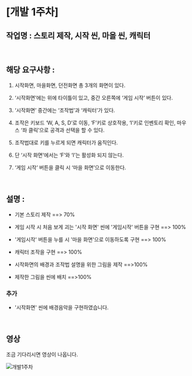 # [개발 1주차]  

## 작업명 : 스토리 제작, 시작 씬, 마을 씬, 캐릭터  

<br>

## 해당 요구사항 :   

1) 시작화면, 마을화면, 던전화면 총 3개의 화면이 있다.  

2) ‘시작화면’에는 위에 타이틀이 있고, 중간 오른쪽에 ‘게임 시작’ 버튼이 있다.  

3) ‘시작화면’ 중간에는 ‘조작법’과 ‘캐릭터’가 있다.  

4) 조작은 키보드 ‘W, A, S, D’로 이동, ‘F’키로 상호작용, ‘I’키로 인벤토리 확인, 마우스 ‘좌 클릭’으로 공격과 선택을 할 수 있다.  

5) 조작법대로 키를 누르게 되면 캐릭터가 움직인다.  

6) 단 ‘시작 화면’에서는 ‘F’와 ‘I’는 활성화 되지 않는다.  

7) ‘게임 시작’ 버튼을 클릭 시 ‘마을 화면’으로 이동한다.  

<br>

## 설명 :  

- 기본 스토리 제작 ==> 70%  

- 게임 시작 시 처음 보게 괴는 '시작 화면' 씬에 '게임시작' 버튼을 구현 ==> 100%  

- '게임시작' 버튼을 누를 시 '마을 화면'으로 이동하도록 구현 ==> 100%  

- 캐릭터 조작을 구현 ==> 100%  

- 시작화면의 배경과 조작법 설명을 위한 그림을 제작 ==>100%  

- 제작한 그림을 씬에 배치 ==>100%  

### 추가  

- '시작화면' 씬에 배경음악을 구현하였습니다.  

<br>

## 영상  
조금 기다리시면 영상이 나옵니다.  

![개발1주차](https://user-images.githubusercontent.com/71679870/97879342-38fcee00-1d63-11eb-84ab-d2b0db49700b.gif)  
